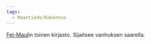 ```yaml
---
tags:
  - Maantiede/Rakennus
---
```

[Fel-Maul](Fel-Maul.md)in toinen kirjasto. Sijaitsee vanhuksen saarella.
